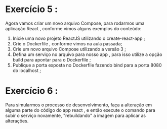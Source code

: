 # Exercício 5 :

Agora vamos criar um novo arquivo Compose, para rodarmos uma aplicação React , conforme vimos alguns exemplos do conteúdo:

1. Inicie uma novo projeto ReactJS utilizando o create-react-app ;
2. Crie o Dockerfile , conforme vimos na aula passada;
3. Crie um novo arquivo Compose utilizando a versão 3 ;
4. Defina um serviço no arquivo para nosso app , para isso utilize a opção build para apontar para o Dockerfile ;
5. Publique a porta exposta no Dockerfile fazendo bind para a porta 8080 do localhost ;

# Exercício 6 :

Para simularmos o processo de desenvolvimento, faça a alteração em alguma parte do código do app react , e então execute o comando para subir o serviço novamente, "rebuildando" a imagem para aplicar as alterações.
